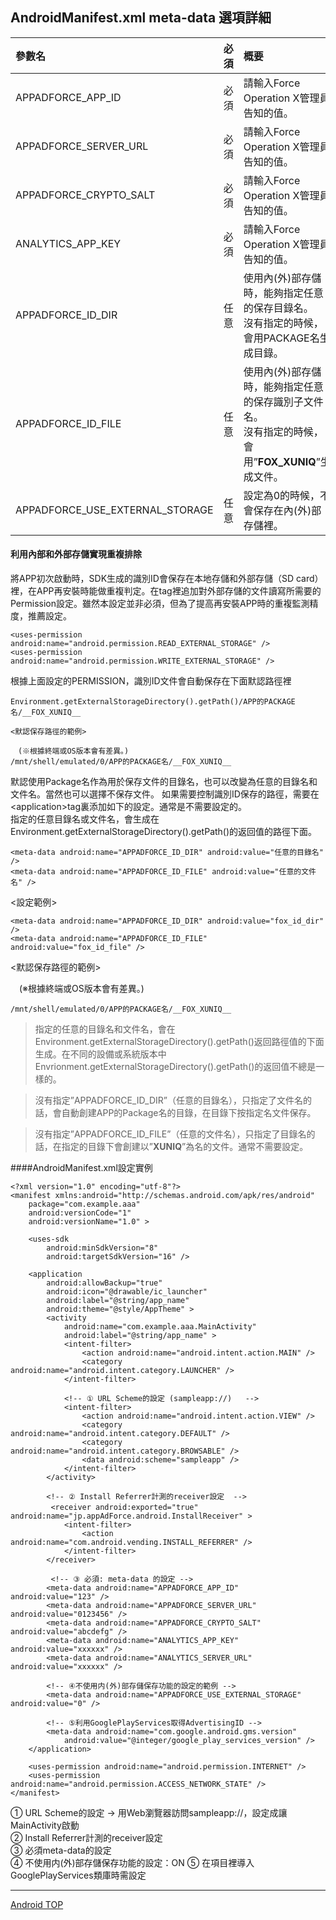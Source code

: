 ## AndroidManifest.xml meta-data 選項詳細

|參數名|必須|概要|
|:------|:------|:------|
|APPADFORCE_APP_ID|必須|請輸入Force Operation X管理員告知的值。|
|APPADFORCE_SERVER_URL|必須|請輸入Force Operation X管理員告知的值。|
|APPADFORCE_CRYPTO_SALT|必須|請輸入Force Operation X管理員告知的值。|
|ANALYTICS_APP_KEY|必須|請輸入Force Operation X管理員告知的值。|
|APPADFORCE_ID_DIR|任意|使用內(外)部存儲時，能夠指定任意的保存目錄名。<br>沒有指定的時候，會用PACKAGE名生成目錄。|
|APPADFORCE_ID_FILE|任意|使用內(外)部存儲時，能夠指定任意的保存識別子文件名。<br>沒有指定的時候，會用”__FOX_XUNIQ__”生成文件。|
|APPADFORCE_USE_EXTERNAL_STORAGE|任意|設定為0的時候，不會保存在內(外)部存儲裡。|

#### 利用內部和外部存儲實現重複排除
將APP初次啟動時，SDK生成的識別ID會保存在本地存儲和外部存儲（SD card）裡，在APP再安裝時能做重複判定。在<manifest>tag裡追加對外部存儲的文件讀寫所需要的Permission設定。雖然本設定並非必須，但為了提高再安裝APP時的重複監測精度，推薦設定。

	<uses-permission android:name="android.permission.READ_EXTERNAL_STORAGE" />
	<uses-permission android:name="android.permission.WRITE_EXTERNAL_STORAGE" />

根據上面設定的PERMISSION，識別ID文件會自動保存在下面默認路徑裡

	Environment.getExternalStorageDirectory().getPath()/APP的PACKAGE名/__FOX_XUNIQ__

	<默認保存路徑的範例>

	　(※根據終端或OS版本會有差異。)
	/mnt/shell/emulated/0/APP的PACKAGE名/__FOX_XUNIQ__

默認使用Package名作為用於保存文件的目錄名，也可以改變為任意的目錄名和文件名。當然也可以選擇不保存文件。
如果需要控制識別ID保存的路徑，需要在&lt;application&gt;tag裏添加如下的設定。通常是不需要設定的。<br>
指定的任意目錄名或文件名，會生成在Environment.getExternalStorageDirectory().getPath()的返回值的路徑下面。


	<meta-data android:name="APPADFORCE_ID_DIR" android:value="任意的目錄名" />
	<meta-data android:name="APPADFORCE_ID_FILE" android:value="任意的文件名" />

<設定範例>

	<meta-data android:name="APPADFORCE_ID_DIR" android:value="fox_id_dir" />
	<meta-data android:name="APPADFORCE_ID_FILE" android:value="fox_id_file" />

<默認保存路徑的範例>

　(※根據終端或OS版本會有差異。)

	/mnt/shell/emulated/0/APP的PACKAGE名/__FOX_XUNIQ__

> 指定的任意的目錄名和文件名，會在Environment.getExternalStorageDirectory().getPath()返回路徑值的下面生成。在不同的設備或系統版本中Envrionment.getExternalStorageDirectory().getPath()的返回值不總是一樣的。<br>

> 沒有指定”APPADFORCE_ID_DIR”（任意的目錄名），只指定了文件名的話，會自動創建APP的Package名的目錄，在目錄下按指定名文件保存。<br>

> 沒有指定”APPADFORCE_ID_FILE”（任意的文件名），只指定了目錄名的話，在指定的目錄下會創建以”__XUNIQ__”為名的文件。通常不需要設定。

####AndroidManifest.xml設定實例

	<?xml version="1.0" encoding="utf-8"?>
	<manifest xmlns:android="http://schemas.android.com/apk/res/android"
    	package="com.example.aaa"
		android:versionCode="1"
		android:versionName="1.0" >

	    <uses-sdk
    	    android:minSdkVersion="8"
        	android:targetSdkVersion="16" />

	    <application
    	    android:allowBackup="true"
        	android:icon="@drawable/ic_launcher"
	        android:label="@string/app_name"
    	    android:theme="@style/AppTheme" >
        	<activity
            	android:name="com.example.aaa.MainActivity"
            	android:label="@string/app_name" >
            	<intent-filter>
                	<action android:name="android.intent.action.MAIN" />
                	<category android:name="android.intent.category.LAUNCHER" />
            	</intent-filter>

            	<!-- ① URL Scheme的設定 (sampleapp://)   -->
	            <intent-filter>
    	            <action android:name="android.intent.action.VIEW" />
        	        <category android:name="android.intent.category.DEFAULT" />
            	    <category android:name="android.intent.category.BROWSABLE" />
                	<data android:scheme="sampleapp" />
	            </intent-filter>
    	    </activity>

         	<!-- ② Install Referrer計測的receiver設定  -->
	         <receiver android:exported="true"　android:name="jp.appAdForce.android.InstallReceiver" >
    	        <intent-filter>
        	        <action android:name="com.android.vending.INSTALL_REFERRER" />
            	</intent-filter>
	        </receiver>

    	     <!-- ③ 必須: meta-data 的設定 -->
        	<meta-data android:name="APPADFORCE_APP_ID" android:value="123" />
	        <meta-data android:name="APPADFORCE_SERVER_URL" android:value="0123456" />
    	    <meta-data android:name="APPADFORCE_CRYPTO_SALT" android:value="abcdefg" />
        	<meta-data android:name="ANALYTICS_APP_KEY" android:value="xxxxxx" />
        	<meta-data android:name="ANALYTICS_SERVER_URL" android:value="xxxxxx" />

	        <!-- ④不使用内(外)部存儲保存功能的設定的範例 -->
    	    <meta-data android:name="APPADFORCE_USE_EXTERNAL_STORAGE" android:value="0" />

    	    <!-- ⑤利用GooglePlayServices取得AdvertisingID -->
	        <meta-data android:name="com.google.android.gms.version"
				android:value="@integer/google_play_services_version" />
    	</application>

    	<uses-permission android:name="android.permission.INTERNET" />
    	<uses-permission android:name="android.permission.ACCESS_NETWORK_STATE" />
	</manifest>

①	URL Scheme的設定 → 用Web瀏覽器訪問sampleapp://，設定成讓MainActivity啟動<br>
②	Install Referrer計測的receiver設定<br>
③	必須meta-data的設定<br>
④	不使用内(外)部存儲保存功能的設定：ON
⑤	在項目裡導入GooglePlayServices類庫時需設定

---
[Android TOP](../README.md)
